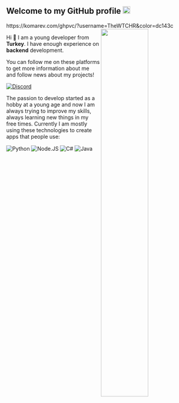 <h2>Welcome to my GitHub profile <img src="https://media.giphy.com/media/Q7LHmoFwVP6Yc1swZs/giphy.gif" height="20px"></h2>
https://komarev.com/ghpvc/?username=TheWTCHR&color=dc143c
<img width="50%" align="right" src="https://github-readme-stats.vercel.app/api?username=TheWTCHR&count_private=true&show_icons=true&theme=dark&hide_border=true&include_all_commits=true">
<img width="50%" height="1px" align="right" src="https://i.imgur.com/DkKayja.png">

Hi 👋 I am a young developer from **Turkey**. I have enough experience on **backend** development.

You can follow me on these platforms to get more information about me and follow news about my projects!

<a href="https://discord.gg/7y4a2Nz3xh" target="_blank"><img align="center" alt="Discord" src="https://img.shields.io/badge/-Discord-7289DA?style=flat-square&logo=discord&logoColor=white" /></a>

The passion to develop started as a hobby at a young age and now I am always trying to improve my skills, always learning new things in my free times. Currently I am mostly using these technologies to create apps that people use:

<img alt="Python" align="center" src="https://img.shields.io/badge/Python-14354C?style=for-the-badge&logo=python&logoColor=white" /> <img alt="Node.JS" align="center" src="https://img.shields.io/badge/Node.js-339933?style=for-the-badge&logo=nodedotjs&logoColor=white" /> <img alt="C#" align="center" src="https://img.shields.io/badge/C%23-239120?style=for-the-badge&logo=c-sharp&logoColor=white" /> <img alt="Java" align="center" src="https://img.shields.io/badge/Java-ED8B00?style=for-the-badge&logo=java&logoColor=white" />
